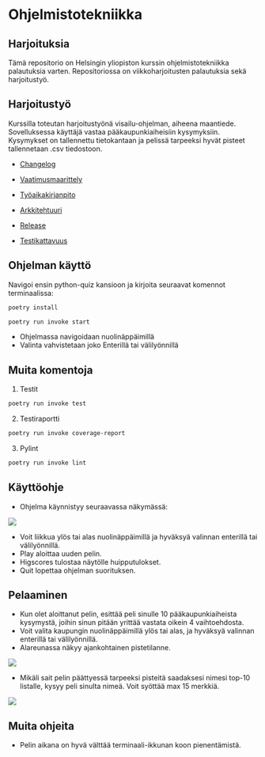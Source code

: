 # Ohjelmistotekniikka

## Harjoituksia

Tämä repositorio on Helsingin yliopiston kurssin ohjelmistotekniikka palautuksia varten.
Repositoriossa on viikkoharjoitusten palautuksia sekä harjoitustyö.

## Harjoitustyö

Kurssilla toteutan harjoitustyönä visailu-ohjelman, aiheena maantiede.
Sovelluksessa käyttäjä vastaa pääkaupunkiaiheisiin kysymyksiin.
Kysymykset on tallennettu tietokantaan ja pelissä tarpeeksi hyvät pisteet
tallennetaan .csv tiedostoon.

- [Changelog](python-quiz/dokumentaatio/changelog.md)

- [Vaatimusmaarittely](python-quiz/dokumentaatio/vaatimusmaarittely.md)

- [Työaikakirjanpito](python-quiz/dokumentaatio/tuntikirjanpito.md)

- [Arkkitehtuuri](python-quiz/dokumentaatio/arkkitehtuuri.md)

- [Release](https://github.com/juhaaa/ot-harjoitustyo/releases)

- [Testikattavuus](python-quiz/dokumentaatio/testidokumentti.md)

## Ohjelman käyttö

Navigoi ensin python-quiz kansioon ja kirjoita seuraavat komennot terminaalissa:

```bash
poetry install

poetry run invoke start
```

- Ohjelmassa navigoidaan nuolinäppäimillä
- Valinta vahvistetaan joko Enterillä tai välilyönnillä

## Muita komentoja

1. Testit

```bash
poetry run invoke test
```

2. Testiraportti

```bash
poetry run invoke coverage-report
```

3. Pylint

```bash
poetry run invoke lint
```

## Käyttöohje

- Ohjelma käynnistyy seuraavassa näkymässä:

![](.python-quiz/dokumentaatio/kuvat/start.png)

- Voit liikkua ylös tai alas nuolinäppäimillä ja hyväksyä valinnan enterillä tai välilyönnillä.
- Play aloittaa uuden pelin.
- Higscores tulostaa näytölle huipputulokset.
- Quit lopettaa ohjelman suorituksen.

## Pelaaminen

- Kun olet aloittanut pelin, esittää peli sinulle 10 pääkaupunkiaiheista kysymystä,
joihin sinun pitään yrittää vastata oikein 4 vaihtoehdosta.
- Voit valita kaupungin nuolinäppäimillä ylös tai alas, ja hyväksyä valinnan enterillä
tai välilyönnillä.
- Alareunassa näkyy ajankohtainen pistetilanne. 

![](.python-quiz/dokumentaatio/kuvat/game.png)

- Mikäli sait pelin päättyessä tarpeeksi pisteitä saadaksesi nimesi top-10 listalle,
kysyy peli sinulta nimeä. Voit syöttää max 15 merkkiä.

![](.python-quiz/dokumentaatio/kuvat/user_name.png) 


## Muita ohjeita

- Pelin aikana on hyvä välttää terminaali-ikkunan koon pienentämistä.
		

